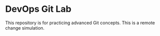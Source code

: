 # DevOps Git Lab
This repository is for practicing advanced Git concepts.
This is a remote change simulation.
